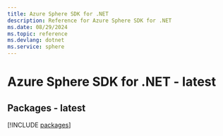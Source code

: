 ```yaml
---
title: Azure Sphere SDK for .NET
description: Reference for Azure Sphere SDK for .NET
ms.date: 08/29/2024
ms.topic: reference
ms.devlang: dotnet
ms.service: sphere
---
```

# Azure Sphere SDK for .NET - latest
## Packages - latest
[!INCLUDE [packages](sphere-index.md)]